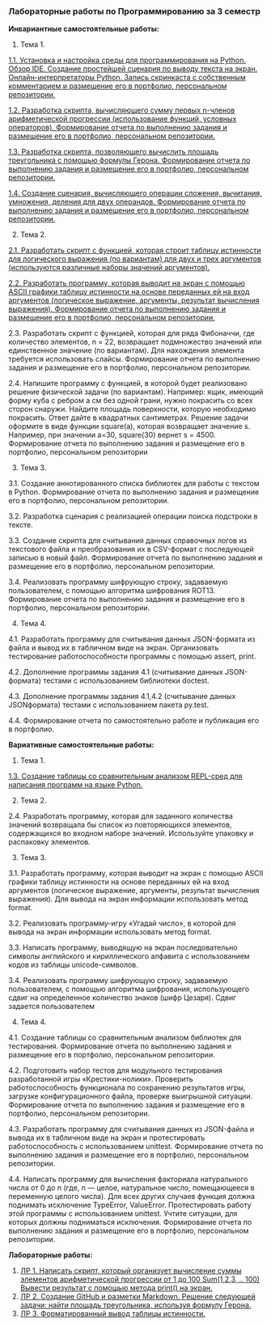 ### Лабораторные работы по Программированию за 3 семестр

**Инвариантные самостоятельные работы:** 

1. Тема 1. 

[1.1. Установка и настройка среды для программирования на Python. Обзор IDE. Создание простейшей сценария по выводу текста на экран. Онлайн-интерпретаторы Python. Запись скринкаста с собственным комментарием и размещение его в портфолио, персональном репозитории.](https://github.com/sonyadk/python/blob/gh-pages/3%20SEM/%D0%A2%D0%B5%D0%BC%D0%B0%201/%D0%B8%D1%81%D1%801.1.mp4)

[1.2. Разработка скрипта, вычисляющего сумму первых n-членов арифметической прогрессии (использование функций, условных операторов). Формирование отчета по выполнению задания и размещение его в портфолио, персональном репозитории.](https://github.com/sonyadk/python/blob/gh-pages/3%20SEM/%D0%A2%D0%B5%D0%BC%D0%B0%201/%D0%B8%D1%81%D1%801.2.py)

[1.3. Разработка скрипта, позволяющего вычислить площадь треугольника с помощью формулы Герона. Формирование отчета по выполнению задания и размещение его в портфолио, персональном репозитории.](https://github.com/sonyadk/python/blob/gh-pages/3%20SEM/%D0%A2%D0%B5%D0%BC%D0%B0%201/%D0%B8%D1%81%D1%801.3.py)

[1.4. Создание сценария, вычисляющего операции сложения, вычитания, умножения, деления для двух операндов. Формирование отчета по выполнению задания и размещение его в портфолио, персональном репозитории.](https://github.com/sonyadk/python/blob/gh-pages/3%20SEM/%D0%A2%D0%B5%D0%BC%D0%B0%201/%D0%B8%D1%81%D1%801.4.py)

2. Тема 2. 

[2.1. Разработать скрипт с функцией, которая строит таблицу истинности для логического выражения (по вариантам) для двух и трех аргументов (используются различные наборы значений аргументов).](https://github.com/sonyadk/python/blob/gh-pages/3%20SEM/%D0%9B%D0%B5%D0%BA%D1%86%D0%B8%D1%8F%201%20%D0%B8%202/%D0%A1%D0%A02.21.py)

[2.2. Разработать программу, которая выводит на экран с помощью ASCII графики таблицу истинности на основе переданных ей на вход аргументов (логическое выражение, аргументы, результат вычисления выражения).
Формирование отчета по выполнению задания и размещение его в портфолио, персональном репозитории.](https://github.com/sonyadk/python/blob/gh-pages/3%20SEM/%D0%9B%D0%B5%D0%BA%D1%86%D0%B8%D1%8F%201%20%D0%B8%202/%D0%A1%D0%A03.3.15.py)

2.3. Разработать скрипт с функцией, которая для ряда Фибоначчи, где количество элементов, n = 22, возвращает подмножество значений или единственное значение (по вариантам). Для нахождения элемента требуется
использовать слайсы. Формирование отчета по выполнению задания и размещение его в портфолио, персональном репозитории. 

2.4. Напишите программу с функцией, в которой будет реализовано решение физической задачи (по вариантам). Например: ящик, имеющий форму куба с ребром a см без одной грани, нужно покрасить со всех сторон снаружи.
Найдите площадь поверхности, которую необходимо покрасить. Ответ дайте в квадратных сантиметрах. Решение задачи оформите в виде функции square(a), которая возвращает значение s. Например, при значении a=30, square(30) вернет s = 4500. Формирование отчета по выполнению задания и размещение его в портфолио, персональном репозитории

3. Тема 3.

3.1. Создание аннотированного списка библиотек для работы с текстом в Python. Формирование отчета по выполнению задания и размещение его в портфолио, персональном репозитории.

3.2. Разработка сценария с реализацией операции поиска подстроки в тексте.

3.3. Создание скрипта для считывания данных справочных логов из текстового файла и преобразования их в CSV-формат с последующей записью в новый файл. Формирование отчета по выполнению задания и размещение его в портфолио, персональном репозитории.

3.4. Реализовать программу шифрующую строку, задаваемую пользователем, с помощью алгоритма шифрования ROT13. Формирование отчета по выполнению задания и размещение его в портфолио, персональном репозитории.

4. Тема 4.

4.1. Разработать программу для считывания данных JSON-формата из файла и вывод их в табличном виде на экран. Организовать тестирование работоспособности программы с помощью assert, print.

4.2. Дополнение программы задания 4.1 (считывание данных JSON-формата) тестами с использованием библиотеки doctest.

4.3. Дополнение программы задания 4.1,4.2 (считывание данных JSONформата) тестами с использованием пакета py.test.

4.4. Формирование отчета по самостоятельно работе и публикация его в портфолио.

**Вариативные самостоятельные работы:**

1. Тема 1.

[1.3. Создание таблицы со сравнительным анализом REPL-сред для написания программ на языке Python.](https://github.com/sonyadk/python/blob/gh-pages/3%20SEM/%D0%A2%D0%B5%D0%BC%D0%B0%201/3%20%D1%81%D0%B5%D0%BC%D0%B5%D1%81%D1%82%D1%80%20%D0%A2%D0%B5%D0%BC%D0%B0%201%20%D0%92%D0%A1%D0%A0%201.3.docx)

2. Тема 2.

2.4. Разработать программу, которая для заданного количества значений возвращала бы список из повторяющихся элементов, содержащихся во входном наборе значений. Используйте упаковку и распаковку элементов.

3. Тема 3.

3.1. Разработать программу, которая выводит на экран с помощью ASCII графики таблицу истинности на основе переданных ей на вход аргументов (логическое выражение, аргументы, результат вычисления выражения). Для
вывода на экран информации использовать метод format.

3.2. Реализовать программу-игру «Угадай число», в которой для вывода на экран информации использовать метод format.

3.3. Написать программу, выводящую на экран последовательно символы английского и кириллического алфавита с использованием кодов из таблицы unicode-символов.

3.4. Реализовать программу шифрующую строку, задаваемую пользователем, с помощью алгоритма шифрования, использующего сдвиг на определенное количество знаков (шифр Цезаря). Сдвиг задается пользователем

4. Тема 4.

4.1. Создание таблицы со сравнительным анализом библиотек для тестирования. Формирование отчета по выполнению задания и размещение его в портфолио, персональном репозитории.

4.2. Подготовить набор тестов для модульного тестирования разработанной игры «Крестики-нолики». Проверить работоспособность функционала по сохранению результатов игры, загрузке конфигурационного файла, проверке
выигрышной ситуации. Формирование отчета по выполнению задания и размещение его в портфолио, персональном репозитории.

4.3. Разработать программу для считывания данных из JSON-файла и вывода их в табличном виде на экран и протестировать работоспособность с использованием unittest. Формирование отчета по выполнению задания и
размещение его в портфолио, персональном репозитории.

4.4. Написать программу для вычисления факториала натурального числа от 0 до n (где, n — целое, натуральное число, помещающееся в переменную целого числа). Для всех других случаев функция должна поднимать исключение TypeError, ValueError. Протестировать работу этой программы с использованием unittest. Учтите ситуации, для которых должны подниматься исключения. Формирование отчета по выполнению задания и размещение его в портфолио, персональном репозитории.

**Лабораторные работы:**

1. [ЛР 1.  Написать скрипт, который организует вычисление суммы элементов арифметической прогрессии от 1 до 100 Sum(1,2,3, .. 100) Вывести результат с помощью метода print() на экран.](https://github.com/sonyadk/python/blob/gh-pages/3%20SEM/%D0%9B%D0%B5%D0%BA%D1%86%D0%B8%D1%8F%201%20%D0%B8%202/%D0%BB%D1%801.py)
2. [ЛР 2. Создание GitHub и разметки Markdown. Решение следующей задачи: найти площадь треугольника, используя формулу Герона.](https://github.com/sonyadk/python/blob/gh-pages/3%20SEM/%D0%9B%D0%B5%D0%BA%D1%86%D0%B8%D1%8F%201%20%D0%B8%202/%D0%BB%D1%802.md)
3. [ЛР 3.  Форматированный вывод таблицы истинности.](https://github.com/sonyadk/python/blob/gh-pages/3%20SEM/%D0%9B%D0%B5%D0%BA%D1%86%D0%B8%D1%8F%201%20%D0%B8%202/%D0%BB%D1%803.py)

